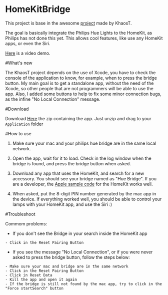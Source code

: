 HomeKitBridge
=============

This project is base in the awesome [project](https://github.com/KhaosT/HomeKitBridge) made by KhaosT.

The goal is basically integrate the Philips Hue Lights to the HomeKit, as Philips has not done this yet. This allows cool features, like use any HomeKit apps, or even the Siri.

[Here](http://instagram.com/p/qnIxZGjkiN/) is a video demo.

#What's new

The KhaosT project depends on the use of Xcode, you have to check the console of the application to know, for example, when to press the bridge button. My main goal is to get a standalone app, without the need of the Xcode, so other people that are not programmers will be able to use the app.  Also, I added some buttons to help to fix some minor connection bugs, as the infine "No Local Connection" message.

#Download

Download [Here](https://github.com/lucasecf/HomeKitBridge/releases/download/1.0/HomeKitBridge.zip) the zip containing the app. Just unzip and drag to your ```Application``` folder

#How to use

1. Make sure your mac and your philips hue bridge are in the same local network.

2. Open the app, wait for it to load. Check in the log window when the bridge is found, and press the bridge button when asked.

3. Download any app that uses the HomeKit, and search for a new accessory. You should see your bridge named as "Hue Bridge". If you are a developer, the [Apple sample code](https://developer.apple.com/library/ios/samplecode/HomeKitCatalog/Introduction/Intro.html) for the HomeKit works well.

4. When asked, put the 8-digit PIN number generated by the mac app in the device. If everything worked well, you should be able to control your lamps with your HomeKit app, and use the Siri :)

#Troubleshoot

Commom problems:

* If you don't see the Bridge in your search inside the HomeKit app
 
```
- Click in the Reset Pairing Button
```

* If you see the message "No Local Connection", or if you were never asked to press the bridge button, follow the steps below:

```
- Make sure your mac and bridge are in the same network
- Click in the Reset Pairing Button
- Click in Reset Data
- Kill the app and open it again
- If the bridge is still not found by the mac app, try to click in the "Force startSearch" button
```

